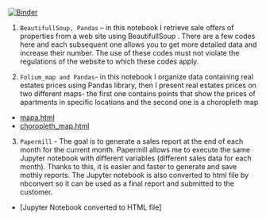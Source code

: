 [![Binder](https://mybinder.org/badge_logo.svg)](https://mybinder.org/v2/gh/KKuzmiak/Projects/master)

1. `BeautifullSoup, Pandas` – in this notebook I retrieve sale offers of properties from a web site using BeautifullSoup .
There are a few codes here and each subsequent one allows you to get more detailed data and increase their number. 
The use of these codes must not violate the regulations of the website to which these codes apply.

2. `Folium_map and Pandas`- in this notebook  I organize data containing real estates prices using Pandas library, then I present real estates prices on two different maps- the first one contains points that show the prices of apartments in specific locations and the second one is a choropleth map

* [mapa.html](https://rawcdn.githack.com/KKuzmiak/Projects/88540be06e4771d0061b93a84b81439409cc8386/mapa.html)
* [choropleth_map.html](https://rawcdn.githack.com/KKuzmiak/Projects/9539946606fbcce090e26666e134ef5f069e5a41/GeoJSON_and_choropleth_9.html)

3. `Papermill` - The goal is to generate a sales report at the end of each month for the current month. Papermill allows me to execute the same Jupyter notebook with different variables (different sales data for each month). Thanks to this, it is easier and faster to generate and save mothly reports. The Jupyter notebook is also converted to html file by nbconvert so it can be used as a final report and submitted to the customer.

* [Jupyter Notebook converted to HTML file]
